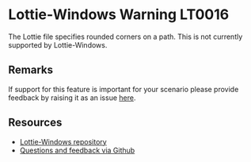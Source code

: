 ﻿[comment]: # (name:PathWithRoundedCornersIsNotSupported)
[comment]: # (text:Path with rounded corners is not supported.)

# Lottie-Windows Warning LT0016

The Lottie file specifies rounded corners on a path. This is not currently supported by Lottie-Windows.
## Remarks
If support for this feature is important for your scenario please provide feedback
by raising it as an issue [here](https://github.com/windows-toolkit/Lottie-Windows/issues).

## Resources

* [Lottie-Windows repository](https://aka.ms/lottie)
* [Questions and feedback via Github](https://github.com/windows-toolkit/Lottie-Windows/issues)
